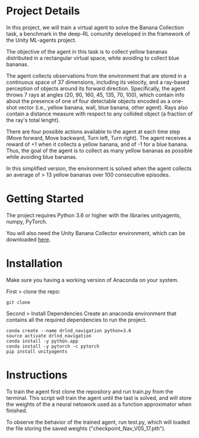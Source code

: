 # Project Details

In this project, we will train a virtual agent to solve the Banana Collection task, a benchmark in the deep-RL comunity developed in the framework of the Unity ML-agents project. 

The objective of the agent in this task is to collect yellow bananas distributed in a rectangular virtual space, while avoiding to collect blue bananas.

The agent collects observations from the environment that are stored in a continuous space of 37 dimensions, including its velocity, and a ray-based perception of objects around its forward direction. Specifically, the agent throws 7 rays at angles (20, 90, 160, 45, 135, 70, 100), which contain info about the presence of one of four detectable objects encoded as a one-shot vector (i.e., yellow banana, wall, blue banana, other agent). Rays also contain a distance measure with respect to any collided object (a fraction of the ray's total lenght).

There are four possible actions available to the agent at each time step (Move forward, Move backward, Turn left, Turn right). 
The agent receives a reward of +1 when it collects a yellow banana, and of -1 for a blue banana. Thus, the goal of the agent is to collect as many yellow bananas as possible while avoiding blue bananas.

In this simplified version, the environment is solved when the agent collects an average of > 13 yellow bananas over 100 consecutive episodes. 


# Getting Started

The project requires Python 3.6 or higher with the libraries unityagents, numpy, PyTorch.

You will also need the Unity Banana Collector environment, which can be downloaded [here](https://s3-us-west-1.amazonaws.com/udacity-drlnd/P1/Banana/Banana.app.zip).


# Installation
Make sure you having a working version of Anaconda on your system.

First > clone the repo:
```
git clone 
```

Second > Install Dependencies
Create an anaconda environment that contains all the required dependencies to run the project.

```
conda create --name drlnd_navigation python=3.6
source activate drlnd_navigation
conda install -y python.app
conda install -y pytorch -c pytorch
pip install unityagents
```

# Instructions

To train the agent first clone the repository and run train.py from the terminal. This script will train the agent until the tast is solved, and will store the weights of the a neural netowork used as a function approximator when finished.

To observe the behavior of the trained agent, run test.py, which will loaded the file storing the saved weights ("checkpoint_Nav_V05_17.pth"). 







